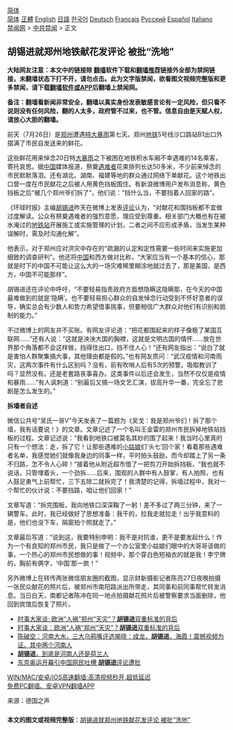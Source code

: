  <!-- 面包屑导航 --> <div class="breadcrumb"><!-- GTranslate: https://gtranslate.io/ -->  <div class="switcher notranslate">  <div class="selected">  <a href="#" onclick="return false;"> 简体</a>  </div>  <div class="option">  <a href="https://www.bannedbook.org" onclick="doGTranslate('zh-CN|zh-CN');jQuery('div.switcher div.selected a').html(jQuery(this).html());return false;" title="简体中文" class="nturl selected"> 简体</a>  <a href="https://www.bannedbook.org/zh-tw/" onclick="doGTranslate('zh-CN|zh-TW');jQuery('div.switcher div.selected a').html(jQuery(this).html());return false;" title="繁體中文" class="nturl"> 正體</a>  <a href="https://www.bannedbook.org/en/" onclick="doGTranslate('zh-CN|en');jQuery('div.switcher div.selected a').html(jQuery(this).html());return false;" title="English" class="nturl"> English</a>  <a href="https://www.bannedbook.org/ja/" onclick="doGTranslate('zh-CN|ja');jQuery('div.switcher div.selected a').html(jQuery(this).html());return false;" title="日本語" class="nturl"> 日語</a>  <a href="https://www.bannedbook.org/ko/" onclick="doGTranslate('zh-CN|ko');jQuery('div.switcher div.selected a').html(jQuery(this).html());return false;" title="한국어" class="nturl"> 한국어</a>  <a href="https://www.bannedbook.org/de/" onclick="doGTranslate('zh-CN|de');jQuery('div.switcher div.selected a').html(jQuery(this).html());return false;" title="Deutsch" class="nturl"> Deutsch</a>  <a href="https://www.bannedbook.org/fr/" onclick="doGTranslate('zh-CN|fr');jQuery('div.switcher div.selected a').html(jQuery(this).html());return false;" title="Français" class="nturl"> Français</a>  <a href="https://www.bannedbook.org/ru/" onclick="doGTranslate('zh-CN|ru');jQuery('div.switcher div.selected a').html(jQuery(this).html());return false;" title="Русский" class="nturl"> Русский</a>  <a href="https://www.bannedbook.org/es/" onclick="doGTranslate('zh-CN|es');jQuery('div.switcher div.selected a').html(jQuery(this).html());return false;" title="Español" class="nturl"> Español</a>  <a href="https://www.bannedbook.org/it/" onclick="doGTranslate('zh-CN|it');jQuery('div.switcher div.selected a').html(jQuery(this).html());return false;" title="Italiano" class="nturl"> Italiano</a>  </div>  </div>      <div class='breadcrumb-sub'><!-- Breadcrumb NavXT 6.3.0 --> <a href="https://www.bannedbook.org/" class="home">禁闻网</a> &gt; <a href="https://www.bannedbook.org/bnews/cbnews/" class="category">中共禁闻</a> &gt; 正文</div></div><h2>胡锡进就郑州地铁献花发评论 被批“洗地”</h2> <p class="notice"><b>大陆网友注意：本文中的链接除 <a href="https://github.com/bannedbook/fanqiang" >翻墙</a>软件下载和<a href="https://github.com/killgcd/justmysocks/blob/master/README.md">翻墙推荐</a>链接外全部为禁网链接，未翻墙状态下打不开，请勿点击。此为文字版禁闻，欲看图文视频完整版和更多禁闻，请下载<a href="https://github.com/bannedbook/fanqiang">翻墙软件或APP</a>后翻墙上禁闻网。</p><p>备注：翻墙看新闻非常安全，翻墙以真实身份发表敏感言论有一定风险，但只看不说则没有任何风险，翻的人太多，政府管不过来，也不管。信息自由是天赋人权，请放心大胆的翻墙。</b></p>  <div class="entry"> <p>前天（7月26日）是<a href="https://www.bannedbook.org/bnews/tag/%e9%83%91%e5%b7%9e/" class="st_tag internal_tag" rel="tag" title="标签 郑州 下的日志">郑州</a>遭遇<a href="https://www.bannedbook.org/bnews/tag/%E7%89%B9%E5%A4%A7%E6%9A%B4%E9%9B%A8/" class="st_tag internal_tag" rel="tag" title="标签 特大暴雨 下的日志">特大暴雨</a>第七天。郑州<a href="https://www.bannedbook.org/bnews/tag/%e5%9c%b0%e9%93%81/" class="st_tag internal_tag" rel="tag" title="标签 地铁 下的日志">地铁</a>5号线沙口路站B1出口外摆满了市民自发送来的鲜花。</p> <p>这些鲜花用来悼念20日特<a href="https://www.bannedbook.org/bnews/tag/%e5%a4%a7%e6%9a%b4%e9%9b%a8/" class="st_tag internal_tag" rel="tag" title="标签 大暴雨 下的日志">大暴雨</a>之下被困在地铁积水车厢不幸遇难的14名乘客，寄托哀思。据<a href="https://www.bannedbook.org/bnews/tag/%E4%B8%AD%E5%9B%BD/" class="st_tag internal_tag" rel="tag" title="标签 中国 下的日志">中国</a>媒体报道，祭奠<a href="https://www.bannedbook.org/bnews/tag/%E9%81%87%E9%9A%BE%E8%80%85/" class="st_tag internal_tag" rel="tag" title="标签 遇难者 下的日志">遇难者</a>花束排列长达50多米，不少前来悼念的市民默默落泪。还有湖北、湖南、福建等地的群众通过网络下单献花。这个地铁出口曾一度在市民献花之后被人用黄色挡板围住。有新浪微博用户发布消息称，黄色挡板之后“被几个郑州爷们拆了”，他们说：“挡什么当，不要挡着人回家的路”。</p> <p>《环球时报》主编<a href="https://www.bannedbook.org/bnews/tag/%e8%83%a1%e9%94%a1%e8%bf%9b/" class="st_tag internal_tag" rel="tag" title="标签 胡锡进 下的日志">胡锡进</a>昨天在微博上发表<span class='wp_keywordlink_affiliate'><a href="https://www.bannedbook.org/bnews/comments/" title="新闻评论" target="_blank">评论</a></span>认为，“对献花和围挡板都不宜做过度解读。公众有祭奠遇难者的强烈意愿，理应受到尊重。相关部门大概也有在被水淹过的<a href="https://www.bannedbook.org/bnews/tag/%E5%9C%B0%E9%93%81%E7%AB%99/" class="st_tag internal_tag" rel="tag" title="标签 地铁站 下的日志">地铁站</a>开展施工或实施管理的计划，二者之间不应形成矛盾，当发生某种误解时，需及时沟通化解”。</p>  <p>他表示，对于郑州应对洪灾中存在的“疏漏的认定和定性需要一些时间来实施更加细致的调查研判”。他还将<span class='wp_keywordlink_affiliate'><a href="https://www.bannedbook.org/" title="中国" target="_blank">中国</a></span>和西方做对比称，“大家应当有一个基本的信心，那就是时下的中国不可能让这么大的一场灾难稀里糊涂地就过去了，那是美国，是西方，中国不可能那样”。</p> <p>胡锡进还在评论中呼吁，“不要轻易指责政府方面想隐瞒这隐瞒那，在今天的中国最难做到的就是‘隐瞒’。也不要轻易担心群众的自发悼念行动受到不怀好意者的误导，确实总会有少数人和势力希望借事挑事，但要相信广大群众对他们有识别和抵制的能力。”</p> <p>不过微博上的网友并不买账。有网友评论道：“把花都围起来的样子像极了某国互联网……”还有人说：“这就是泱泱大国的胸襟，这就是文明古国的情怀……放在世界那个角落都不会这样做，挡得住出口，挡不住人心！”还有网友指出：“说白了就是害怕人群聚集搞大事，其他理由都是假的。”也有网友质问：“武汉疫情和河南雨灾，这两次事件有什么区别吗？没有，前有吹哨人后有5次的预警。吸取教训了吗？显然没有。还是老套路丧事喜办。这类事件以后还会发生，当然不仅仅是疫情和暴雨……”有人讽刺道：“别最后又搞一场文艺汇演，拔高升华一番，完全忘了悲剧是怎么发生的。”</p>  <p><strong>拆墙者自述</strong></p> <p>微信公共号“吴氏一哥V”今天发表了一篇题为《吴戈：我是郑州爷们！拆了那个墙，我有话要说！》的文章。文章记述了一个名叫王金雷的郑州市民拆掉地铁站挡板的过程。文章记述说：“我看到地铁口被莫名其妙的围了起来！我当时心里真的只有一个想法：走，拆了它！让那些遇难的<a href="https://www.bannedbook.org/bnews/tag/%e5%b0%8f%e5%a7%91%e5%a8%98/" class="st_tag internal_tag" rel="tag" title="标签 小姑娘 下的日志">小姑娘</a>们‘头七’回个家！看着那些遇难者名单，我感觉她们就像我身边的同事一样，平时拍头鼓励，而今却踏上了另一条不归路，怎不令人心碎！”接着他从附近超市借了一把剪刀开始拆挡板，“我也就不说话，只管埋着头，一个劲拆……后来，围观的人群中有人鼓掌，有人拍照，也有人鼓足勇气上前帮忙，三下五除二就拆完了！我清楚的记得，拆墙过程中，我对一个帮忙的伙计说：不要挡路，咱让他们回家！”</p> <p>文章写道：“拆完围板，我向地铁口深深鞠了一躬！差不多过了两三分钟，来了一辆警车。此时，我已经做好了思想准备：我干的，拉我走就拉走！出乎我意料的是，他们也没下车，隔窗拍个照就走了。”</p>  <p>文章最后写道：“说到这，我要特别申明：我不是对抗谁，更不是要发起什么！作为一个有良知的郑州市民，我只是做了一个办公室里小姑娘们眼中的大哥哥该做的事，一个热心的郑州市民想做的事！视频中，那个穿白色短袖衣的就是我！李宁牌的，胸前有俩字，‘中国’那一款！”</p> <p>另外微博上在转传两张微信朋友圈的截图，显示财新摄影记者陈亮27日夜晚拍摄一张民众献花的照片后，被郑州市南阳路派出所带走，其同事和前同事帮忙转发消息。当日白天，南都记者陈冲在同一地点拍摄献花照片后被警察要求当面删除，他回到宾馆后恢复了照片。</p> <ul class='op-related-articles' title='相关阅读'> <li><a href='https://www.bannedbook.org/bnews/headline/20210727/1594811.html' target='_blank'>时事大家谈: 欧洲“人祸”郑州“天灾”？<b>胡锡进</b>双重标准的背后</a></li> <li><a href='https://www.bannedbook.org/bnews/headline/20210726/1594650.html' target='_blank'>时事大家谈：欧洲“人祸”郑州“天灾”？<b>胡锡进</b>双重标准的背后</a></li> <li><a href='https://www.bannedbook.org/bnews/bannedvideo/20210725/1593986.html' target='_blank'>陈破空：河南大水，三大乌鸦嘴评选揭晓：成龙，<b>胡锡进</b>，海霞！震撼视频为证。其中两个河南人</a></li> <li><a href='https://www.bannedbook.org/bnews/comments/20210725/1593800.html' target='_blank'><b>胡锡进</b>，到底是河南人还是荷兰人</a></li> <li><a href='https://www.bannedbook.org/bnews/headline/20210725/1593591.html' target='_blank'>东京奥运开幕引中国网民吐槽 <b>胡锡进</b>评论遭批</a></li> </ul> <p class="texttj"> <a href="https://github.com/bannedbook/fanqiang/wiki/V2ray%E6%9C%BA%E5%9C%BA" target="_blank">WIN/MAC/安卓/iOS高速翻墙:高清视频秒开,超低延迟</a><br/> <a href="https://github.com/bannedbook/fanqiang/wiki/%E7%A6%81%E9%97%BB%E7%BD%91%E5%AE%89%E5%8D%93%E7%BF%BB%E5%A2%99%E6%96%B0%E9%97%BBAPP" target="_blank">免费PC翻墙、安卓VPN翻墙APP</a></p> <p> 来源：德国之声 </p><a name='sharetosocial'></a>  <div style="margin-bottom:5px;padding-bottom:5px;clear:both"> <div id="archive-pix-1" class="banner-ads"> <!-- AuctionX Display platform tag START --> <div id="26318x728x90x621x_ADSLOT2" clicktrack="%%CLICK_URL_ESC%%"></div> <!-- AuctionX Display platform tag END --> </div> <div id="archive-pix-2" class="banner-ads"> <!-- AuctionX Display platform tag START --> <div id="26315x300x250x621x_ADSLOT2" clicktrack="%%CLICK_URL_ESC%%"></div> <!-- AuctionX Display platform tag END --> </div> </div>  <div id="archive-pix-1" class="banner-ads"> <!-- AuctionX Display platform tag START --> <div id="26318x728x90x621x_ADSLOT3" clicktrack="%%CLICK_URL_ESC%%"></div> <!-- AuctionX Display platform tag END --> </div> <div><b>本文的图文或视频完整版</b>：<a href='https://www.bannedbook.org/bnews/cbnews/20210729/1596046.html'>胡锡进就郑州地铁献花发评论 被批“洗地”</a></div>  </div><!--END ENTRY--> 